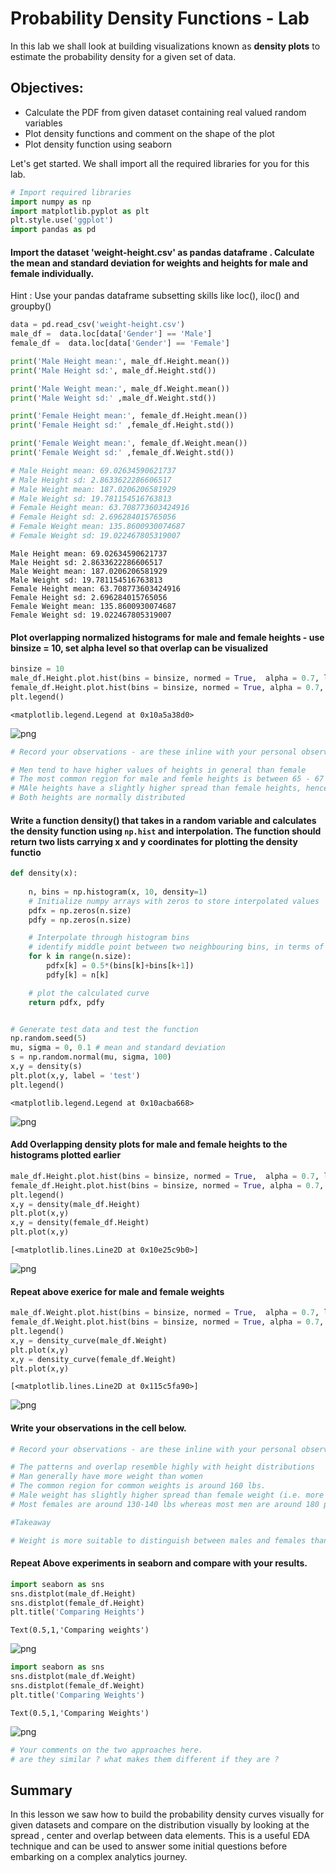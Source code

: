 
# Probability Density Functions - Lab

In this lab we shall look at building visualizations known as **density plots** to estimate the probability density for a given set of data. 

## Objectives:

* Calculate the PDF from given dataset containing real valued random variables
* Plot density functions and comment on the shape of the plot
* Plot density function using seaborn

Let's get started. We shall import all the required libraries for you for this lab. 


```python
# Import required libraries
import numpy as np
import matplotlib.pyplot as plt
plt.style.use('ggplot')
import pandas as pd 
```

#### Import the dataset 'weight-height.csv' as pandas dataframe . Calculate the mean and standard deviation for weights and heights for male and female individually. 

Hint : Use your pandas dataframe subsetting skills like loc(), iloc() and groupby()


```python
data = pd.read_csv('weight-height.csv')
male_df =  data.loc[data['Gender'] == 'Male']
female_df =  data.loc[data['Gender'] == 'Female']

print('Male Height mean:', male_df.Height.mean())
print('Male Height sd:', male_df.Height.std())      

print('Male Weight mean:', male_df.Weight.mean())
print('Male Weight sd:' ,male_df.Weight.std())   

print('Female Height mean:', female_df.Height.mean())
print('Female Height sd:' ,female_df.Height.std())      

print('Female Weight mean:', female_df.Weight.mean())
print('Female Weight sd:' ,female_df.Weight.std())   

# Male Height mean: 69.02634590621737
# Male Height sd: 2.8633622286606517
# Male Weight mean: 187.0206206581929
# Male Weight sd: 19.781154516763813
# Female Height mean: 63.708773603424916
# Female Height sd: 2.696284015765056
# Female Weight mean: 135.8600930074687
# Female Weight sd: 19.022467805319007
```

    Male Height mean: 69.02634590621737
    Male Height sd: 2.8633622286606517
    Male Weight mean: 187.0206206581929
    Male Weight sd: 19.781154516763813
    Female Height mean: 63.708773603424916
    Female Height sd: 2.696284015765056
    Female Weight mean: 135.8600930074687
    Female Weight sd: 19.022467805319007


#### Plot overlapping normalized histograms for male and female heights - use binsize = 10, set alpha level so that overlap can be visualized


```python
binsize = 10
male_df.Height.plot.hist(bins = binsize, normed = True,  alpha = 0.7, label ="Male Height");
female_df.Height.plot.hist(bins = binsize, normed = True, alpha = 0.7, label = 'Female Height');
plt.legend()
```




    <matplotlib.legend.Legend at 0x10a5a38d0>




![png](index_files/index_5_1.png)



```python
# Record your observations - are these inline with your personal observations?

# Men tend to have higher values of heights in general than female
# The most common region for male and femle heights is between 65 - 67 inches (about 5 and a half feet)
# MAle heights have a slightly higher spread than female heights, hence the male heigh peak is slightly smaller than female height
# Both heights are normally distributed
```

#### Write a function density() that takes in a random variable and calculates the density function using `np.hist` and interpolation. The function should return two lists carrying x and y coordinates for plotting the density functio


```python
def density(x):
    
    n, bins = np.histogram(x, 10, density=1)
    # Initialize numpy arrays with zeros to store interpolated values
    pdfx = np.zeros(n.size)
    pdfy = np.zeros(n.size)

    # Interpolate through histogram bins 
    # identify middle point between two neighbouring bins, in terms of x and y coords
    for k in range(n.size):
        pdfx[k] = 0.5*(bins[k]+bins[k+1])
        pdfy[k] = n[k]

    # plot the calculated curve
    return pdfx, pdfy


# Generate test data and test the function
np.random.seed(5)
mu, sigma = 0, 0.1 # mean and standard deviation
s = np.random.normal(mu, sigma, 100)
x,y = density(s)
plt.plot(x,y, label = 'test')
plt.legend()
```




    <matplotlib.legend.Legend at 0x10acba668>




![png](index_files/index_8_1.png)


#### Add Overlapping density plots for male and female heights to the histograms plotted earlier


```python
male_df.Height.plot.hist(bins = binsize, normed = True,  alpha = 0.7, label ="Male Height");
female_df.Height.plot.hist(bins = binsize, normed = True, alpha = 0.7, label = 'Female Height');
plt.legend()
x,y = density(male_df.Height)
plt.plot(x,y)
x,y = density(female_df.Height)
plt.plot(x,y)
```




    [<matplotlib.lines.Line2D at 0x10e25c9b0>]




![png](index_files/index_10_1.png)


#### Repeat above exerice for male and female weights


```python
male_df.Weight.plot.hist(bins = binsize, normed = True,  alpha = 0.7, label ="Male weight");
female_df.Weight.plot.hist(bins = binsize, normed = True, alpha = 0.7, label = 'Female weight');
plt.legend()
x,y = density_curve(male_df.Weight)
plt.plot(x,y)
x,y = density_curve(female_df.Weight)
plt.plot(x,y)
```




    [<matplotlib.lines.Line2D at 0x115c5fa90>]




![png](index_files/index_12_1.png)


#### Write your observations in the cell below.


```python
# Record your observations - are these inline with your personal observations?

# The patterns and overlap resemble highly with height distributions
# Man generally have more weight than women
# The common region for common weights is around 160 lbs. 
# Male weight has slightly higher spread than female weight (i.e. more variation)
# Most females are around 130-140 lbs whereas most men are around 180 pounds. 

#Takeaway

# Weight is more suitable to distinguish between males and females than height
```

#### Repeat Above experiments in seaborn and compare with your results. 


```python
import seaborn as sns
sns.distplot(male_df.Height)
sns.distplot(female_df.Height)
plt.title('Comparing Heights')
```




    Text(0.5,1,'Comparing weights')




![png](index_files/index_16_1.png)



```python
import seaborn as sns
sns.distplot(male_df.Weight)
sns.distplot(female_df.Weight)
plt.title('Comparing Weights')
```




    Text(0.5,1,'Comparing Weights')




![png](index_files/index_17_1.png)



```python
# Your comments on the two approaches here. 
# are they similar ? what makes them different if they are ?
```

## Summary

In this lesson we saw how to build the probability density curves visually for given datasets and compare on the distribution visually by looking at the spread , center and overlap between data elements. This is a useful EDA technique and can be used to answer some initial questions before embarking on a complex analytics journey.

